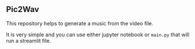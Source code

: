## Pic2Wav

This repository helps to generate a music from the video file.

It is very simple and you can use either jupyter notebook or `main.py` that will run a streamlit file.